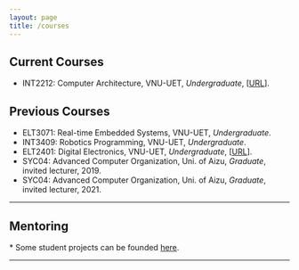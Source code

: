 ```yaml
---
layout: page
title: /courses
---
```


## Current Courses

- INT2212: Computer Architecture, VNU-UET, *Undergraduate*, \[[URL](https://courses.uet.vnu.edu.vn/course/view.php?id=5575)\].

## Previous Courses
  
- ELT3071: Real-time Embedded Systems, VNU-UET, *Undergraduate*.
- INT3409: Robotics Programming, VNU-UET, *Undergraduate*.
- ELT2401: Digital Electronics, VNU-UET, *Undergraduate*, \[[URL](https://courses.uet.vnu.edu.vn/course/view.php?id=5856)\].
- SYC04: Advanced Computer Organization, Uni. of Aizu, *Graduate*, invited lecturer, 2019.
- SYC04: Advanced Computer Organization, Uni. of Aizu, *Graduate*, invited lecturer, 2021.

---

## Mentoring
\*  Some student projects can be founded [here](/mentor). 

---
<!-- 
## Guide for new students

Recommended textbook and material. This list is not up-to-date.
1. Computer Architecture
- "Digital Designs and Computer Architectures" by Harris and Harris.
- "Computer Architecture: A Quantitative Approach" by Patterson and Hennessy.
2. FPGA
    - Prof. Pong Chu book series: 
        - FPGA Prototyping by Verilog Examples: [link](https://academic.csuohio.edu/chu_p/rtl/fpga_vlog.html)
        - FPGA Prototyping by VHDL Examples:  [link](https://academic.csuohio.edu/chu_p/rtl/fpga_vhdl.html)
3. ASIC
    - I only recommend taking courses by the EDA tool vendor (i.e. Synopsys or Cadence) as the topics are too deep in pratical for just reading a book or several books. 10+ years of working on ASIC is the minimum just to understand the basic idea (kind of ;) ). 
    - Not everything is synthesizable and not all synthesized modules work correctly, please be aware.
3. HDL (Verilog/VHDL)
    - Asic-world: [link](https://www.asic-world.com/)
    - Coding Guiline
        - Verilog/SystemVerilog designer should read Sunburst's articles at [here](http://www.sunburst-design.com/) 
        - Async. vs Sync. Reset: [pdf](http://www.sunburst-design.com/papers/CummingsSNUG2003Boston_Resets.pdf)
        - Full and Parallel Case: [pdf](http://www.sunburst-design.com/papers/CummingsSNUG1999Boston_FullParallelCase.pdf)

4. Embedded system:
    - Hard RealTime Computing Systems, Giorgio C. Buttazzo, ISBN 978-1-4614-0676-1.
    - Operating System Concepts, Abraham Silberschatz, Peter Baer Galvin and Greg Gagne, ISBN: 978-1-118-06333-0.
    - Real-Time System, Jane W.S. Liu.
    - Also, Prof. Lui Sha's works is the backbone of  real-time scheduling.
        - [https://cs.illinois.edu/directory/profile/lrs](https://cs.illinois.edu/directory/profile/lrs)
    - FreeRTOS: [https://www.freertos.org/](https://www.freertos.org/)
 -->
